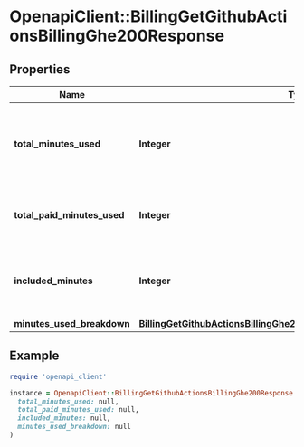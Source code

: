 # OpenapiClient::BillingGetGithubActionsBillingGhe200Response

## Properties

| Name | Type | Description | Notes |
| ---- | ---- | ----------- | ----- |
| **total_minutes_used** | **Integer** | The sum of the free and paid GitHub Actions minutes used. |  |
| **total_paid_minutes_used** | **Integer** | The total paid GitHub Actions minutes used. |  |
| **included_minutes** | **Integer** | The amount of free GitHub Actions minutes available. |  |
| **minutes_used_breakdown** | [**BillingGetGithubActionsBillingGhe200ResponseMinutesUsedBreakdown**](BillingGetGithubActionsBillingGhe200ResponseMinutesUsedBreakdown.md) |  |  |

## Example

```ruby
require 'openapi_client'

instance = OpenapiClient::BillingGetGithubActionsBillingGhe200Response.new(
  total_minutes_used: null,
  total_paid_minutes_used: null,
  included_minutes: null,
  minutes_used_breakdown: null
)
```

